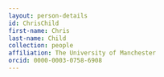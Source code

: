 ```yaml
---
layout: person-details
id: ChrisChild
first-name: Chris
last-name: Child
collection: people
affiliation: The University of Manchester
orcid: 0000-0003-0758-6908
---
```

